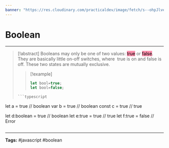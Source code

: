 ```yaml
---
banner: "https://res.cloudinary.com/practicaldev/image/fetch/s--ohpJlve1--/c_imagga_scale,f_auto,fl_progressive,h_420,q_auto,w_1000/https://res.cloudinary.com/drquzbncy/image/upload/v1586605549/javascript_banner_sxve2l.jpg"
---
```

# Boolean
<hr> 

> [!abstract]
> Booleans may only be one of two values: <mark style="background: #FF5582A6;">true</mark> or <mark style="background: #FF5582A6;">false</mark>. They are basically little on-off switches, where  true is on and false is off. These two states are mutually exclusive.
> 
> > [!example]
> > ~~~javascript
> > let bool=true;
> > let bool=false;
> > ~~~
>`````ad-example
>```typescript
let a = true // boolean
var b = true // boolean
const c = true // true
>
let d:boolean = true // boolean
let e:true = true // true
let f:true = false // Error
>```
>`````
> 

<hr>
<b>Tags:</b> #javascript #boolean